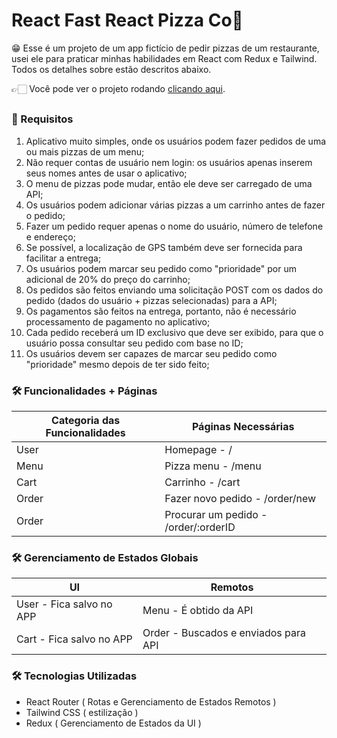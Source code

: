 <h1>React Fast React Pizza Co🍕</h1>
<p>😁 Esse é um projeto de um app fictício de pedir pizzas de um restaurante, usei ele para praticar minhas habilidades em React com Redux e Tailwind.
Todos os detalhes sobre estão descritos abaixo.</p>
<p>👉🏻 Você pode ver o projeto rodando <a href="https://fastreactpizza-app.netlify.app/" target="_blank" rel="noopener noreferrer">clicando aqui</a>.</p>

##

<h3>🎯 Requisitos</h3>
<ol>
    <li>Aplicativo muito simples, onde os usuários podem fazer pedidos de uma ou mais pizzas de um menu;</li>
    <li>Não requer contas de usuário nem login: os usuários apenas inserem seus nomes antes de usar o aplicativo;</li>
    <li>O menu de pizzas pode mudar, então ele deve ser carregado de uma API;</li>
    <li>Os usuários podem adicionar várias pizzas a um carrinho antes de fazer o pedido;</li>
    <li>Fazer um pedido requer apenas o nome do usuário, número de telefone e endereço;</li>
    <li>Se possível, a localização de GPS também deve ser fornecida para facilitar a entrega;</li>
    <li>Os usuários podem marcar seu pedido como "prioridade" por um adicional de 20% do preço do carrinho;</li>
    <li>Os pedidos são feitos enviando uma solicitação POST com os dados do pedido (dados do usuário + pizzas selecionadas) para a API;</li>
    <li>Os pagamentos são feitos na entrega, portanto, não é necessário processamento de pagamento no aplicativo;</li>
    <li>Cada pedido receberá um ID exclusivo que deve ser exibido, para que o usuário possa consultar seu pedido com base no ID;</li>
    <li>Os usuários devem ser capazes de marcar seu pedido como "prioridade" mesmo depois de ter sido feito;</li>
</ol>

<h3>🛠 Funcionalidades + Páginas</h3>

| Categoria das Funcionalidades | Páginas Necessárias                  |
| ----------------------------- | ------------------------------------ |
| User                          | Homepage - /                         |
| Menu                          | Pizza menu - /menu                   |
| Cart                          | Carrinho - /cart                     |
| Order                         | Fazer novo pedido - /order/new       |
| Order                         | Procurar um pedido - /order/:orderID |

<h3>🛠 Gerenciamento de Estados Globais</h3>

| UI                       | Remotos                              |
| ------------------------ | ------------------------------------ |
| User - Fica salvo no APP | Menu - É obtido da API               |
| Cart - Fica salvo no APP | Order - Buscados e enviados para API |

<h3>🛠️ Tecnologias Utilizadas</h3>
<ul>
    <li>React Router ( Rotas e Gerenciamento de Estados Remotos )</li>
    <li>Tailwind CSS ( estilização )</li>
    <li>Redux ( Gerenciamento de Estados da UI )</li>
</ul>
